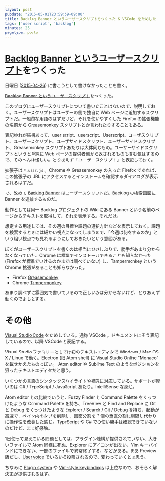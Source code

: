 ```yaml
---
layout: post
pubdate: "2015-05-01T23:59:59+09:00"
title: Backlog Banner というユーザースクリプトをつくった & VSCode をためした
tags: ['user script', 'backlog']
minutes: 25
pagetype: posts
---
```

# [Backlog Banner というユーザースクリプト][backlog-banner]をつくった

日曜日 ([2015-04-26][]) に書こうとして書けなかったことを書く。

[Backlog Banner というユーザースクリプト][backlog-banner]をつくった。

このブログにユーザースクリプトについて書いたことはないので、説明しておく。ユーザースクリプトはユーザーの側で独自に Web ページに追加するスクリプトだ。一般的な用語のはずだけど、それを使いやすくした Firefox の拡張機能の名前から Greasemonkey スクリプトとか言われたりすることもある。

表記ゆれが結構あって、user script、userscript、Userscript、ユーザスクリプト、ユーザースクリプト、ユーザサイドスクリプト、ユーザーサイドスクリプト、Greasemonkey スクリプトあたりは大体同じもの。ユーザーサイドスクリプトというと単純に Web ページの提供者側から返されるものも含む気はするので、そのへんは怪しい。とりあえず「ユーザースクリプト」と表記しておく。

拡張子は `*.user.js` 。Chrome や Greasemonkey の入った Firefox であれば、この拡張子の URL にアクセスするとインストールを確認するダイアログが表示されるはずだ。

で、改めて [Backlog Banner][backlog-banner] はユーザースクリプトだ。Backlog の検索画面に Banner を追加するものだ。

動作としては同一 Backlog プロジェクトの Wiki にある Banner という名前のページからテキストを取得して、それを表示する。それだけ。

想定する用途しては、その週の目標や課題の選択方針などを表示しておく。課題を検索するときには細かい視点になってしまうので、「今週は何をするのか」という粗い視点でも見れるようにしておきたいという意図がある。

ぼくがユーザースクリプトを書くのは相当にひさしぶりで、勝手があまり分からなくなっていた。Chrome は標準でインストールできることも知らなかった (Firefox が標準でいけるのかまでは調べていない) し、Tampermonkey という Chrome 拡張があることも知らなかった。

- Firefox [Greasemonkey][greasemonkey]
- Chrome  [Tampermonkey][tampermonkey]

あまり調べずに雰囲気で書いているので正しいかは分からないけど、とりあえず動くのでよしとする。

# その他

[Visual Studio Code][vscode] をためしている。通称 VSCode 。ドキュメントにそう表記しているので、以降 VSCode と表記する。

Visual Studio ファミリーとしては初のテキストエディタで Windows / Mac OS X / Linux で動く。Electron (旧 Atom shell) に Visual Studio Online "Monaco" を載せかえたものっぽい。 Atom editor や Sublime Text のようなポジションを狙ったテキストエディタだと思う。

いくつかの言語のシンタックスハイライトや補完に対応している。サポートが厚いのは C# / TypeScript / JavaScript あたり。IntelliSense な感じ。

Atom editor との比較でいうと、Fuzzy Finder と Command Palette をくっつけたような Command Palette を持ち、TreeView と Find and Replace に Git と Debug をくっつけたような Explorer / Search / Git / Debug を持ち、起動が高速で、ペイン内のタブを削除し、画面分割を 3 個の垂直分割に制限し代わりに操作性を改善した感じ。TypeScript や C# での使い勝手は確認できていないのだけど、まま好感触。

1日使って見えている問題としては、プラグイン機構が提供されていない、大きいファイルで Atom 同様に死ぬ、Explorer にアイコンが出ない、Vim キーバインドにできない、一部のファイルで異常終了する、などがある。まあ Preview 版だし、[User voice][vscode-user-voice] でいろいろ投票されるので、変わっていくとは思う。

ちなみに [Plugin system](http://visualstudio.uservoice.com/forums/293070-visual-studio-code/suggestions/7752408-plugin-system) や [Vim-style keybindings](http://visualstudio.uservoice.com/forums/293070-visual-studio-code/suggestions/7752447-vim-style-keybindings) は上位なので、おそらく解決策が提供されるはず。

[vscode]: https://code.visualstudio.com/
[vscode-user-voice]: http://visualstudio.uservoice.com/forums/293070-visual-studio-code
[greasemonkey]: https://addons.mozilla.org/ja/firefox/addon/greasemonkey/
[tampermonkey]: https://chrome.google.com/webstore/detail/tampermonkey/dhdgffkkebhmkfjojejmpbldmpobfkfo
[backlog-banner]: https://gist.github.com/bouzuya/b9939beac282e222c1e9
[2015-04-26]: http://blog.bouzuya.net/2015/04/26/
